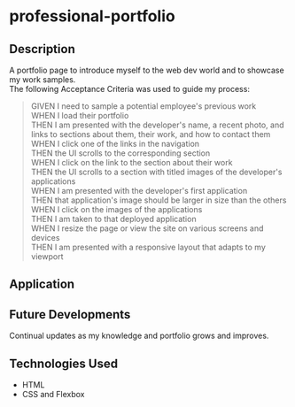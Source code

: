 # professional-portfolio

## Description
A portfolio page to introduce myself to the web dev world and to showcase my work samples.  
The following Acceptance Criteria was used to guide my process:  
>GIVEN I need to sample a potential employee's previous work  
>WHEN I load their portfolio  
>THEN I am presented with the developer's name, a recent photo, and links to sections about them, their work, and how to contact them  
>WHEN I click one of the links in the navigation  
>THEN the UI scrolls to the corresponding section  
>WHEN I click on the link to the section about their work  
>THEN the UI scrolls to a section with titled images of the developer's applications  
>WHEN I am presented with the developer's first application  
>THEN that application's image should be larger in size than the others  
>WHEN I click on the images of the applications  
>THEN I am taken to that deployed application  
>WHEN I resize the page or view the site on various screens and devices  
>THEN I am presented with a responsive layout that adapts to my viewport
  
## Application
<!-- Link to page
 Describe page by sections
Include GIF of app -->

## Future Developments
Continual updates as my knowledge and portfolio grows and improves.

## Technologies Used
- HTML
- CSS and Flexbox
